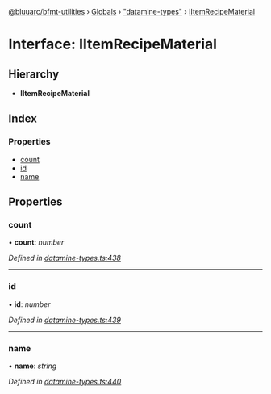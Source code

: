 [@bluuarc/bfmt-utilities](../README.md) › [Globals](../globals.md) › ["datamine-types"](../modules/_datamine_types_.md) › [IItemRecipeMaterial](_datamine_types_.iitemrecipematerial.md)

# Interface: IItemRecipeMaterial

## Hierarchy

* **IItemRecipeMaterial**

## Index

### Properties

* [count](_datamine_types_.iitemrecipematerial.md#count)
* [id](_datamine_types_.iitemrecipematerial.md#id)
* [name](_datamine_types_.iitemrecipematerial.md#name)

## Properties

###  count

• **count**: *number*

*Defined in [datamine-types.ts:438](https://github.com/BluuArc/bfmt-utilities/blob/2dbb89b/src/datamine-types.ts#L438)*

___

###  id

• **id**: *number*

*Defined in [datamine-types.ts:439](https://github.com/BluuArc/bfmt-utilities/blob/2dbb89b/src/datamine-types.ts#L439)*

___

###  name

• **name**: *string*

*Defined in [datamine-types.ts:440](https://github.com/BluuArc/bfmt-utilities/blob/2dbb89b/src/datamine-types.ts#L440)*
